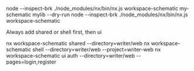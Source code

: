 node --inspect-brk ./node_modules/nx/bin/nx.js workspace-schematic my-schematic mylib --dry-run
node --inspect-brk ./node_modules/nx/bin/nx.js workspace-schematic 



Always add shared or shell first, then ui

nx workspace-schematic shared --directory=writer/web
nx workspace-schematic shell --directory=writer/web --project=writer-web 
nx workspace-schematic ui auth --directory=writer/web --pages=login,register
